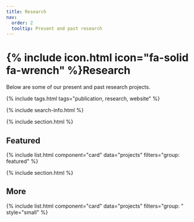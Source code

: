 ```yaml
---
title: Research
nav:
  order: 2
  tooltip: Present and past research
---
```


# {% include icon.html icon="fa-solid fa-wrench" %}Research

Below are some of our present and past research projects.

{% include tags.html tags="publication, research, website" %}

{% include search-info.html %}

{% include section.html %}

## Featured

{% include list.html component="card" data="projects" filters="group: featured" %}

{% include section.html %}

## More

{% include list.html component="card" data="projects" filters="group: " style="small" %}
